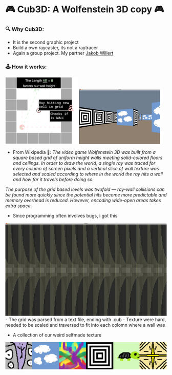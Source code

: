 # 🎮 Cub3D: A Wolfenstein 3D copy 🎮

### 🔍 Why Cub3D:
- It is the second graphic project
- Build a own raycaster, its not a raytracer
- Again a group project. My partner <a href="https://github.com/jweeeezy" target="_blank">Jakob Willert</a>

### 🕹️ How it works:
<div float="left">
  <img src="readme/cub3d.drawio.svg" width="45%"> <img src="readme/cloudy.png" width="50%">
</div>

- From Wikipedia 📖:
<i>The video game Wolfenstein 3D was built from a square based grid of uniform height walls meeting solid-colored floors and ceilings. In order to draw the world, a single ray was traced for every column of screen pixels and a vertical slice of wall texture was selected and scaled according to where in the world the ray hits a wall and how far it travels before doing so.

The purpose of the grid based levels was twofold — ray-wall collisions can be found more quickly since the potential hits become more predictable and memory overhead is reduced. However, encoding wide-open areas takes extra space.</i>
- Since programming often involves bugs, i got this
<img src="readme/cub3d_fail.gif">
- The grid was parsed from a text file, ending with .cub
- Texture were hard, needed to be scaled and traversed to fit into each colomn where a wall was

- A collection of our weird selfmade texture 
<img src="readme/textures.png"/>
